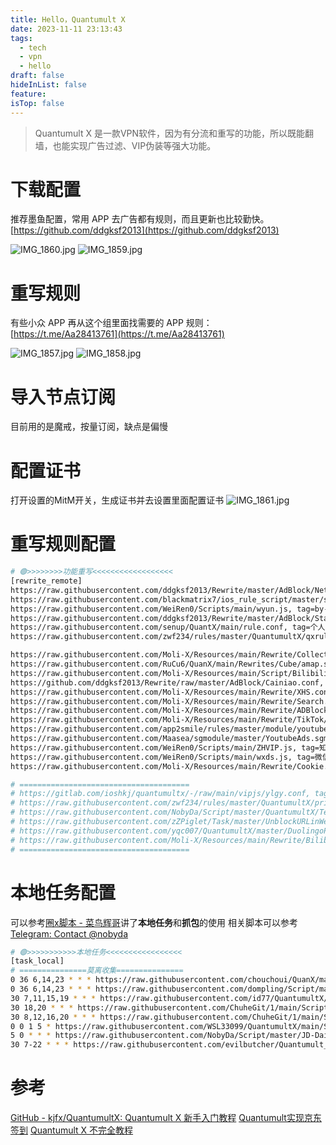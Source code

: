 ```yaml
---
title: Hello，Quantumult X
date: 2023-11-11 23:13:43
tags:
  - tech
  - vpn
  - hello
draft: false
hideInList: false
feature: 
isTop: false
---
```


> Quantumult X 是一款VPN软件，因为有分流和重写的功能，所以既能翻墙，也能实现广告过滤、VIP伪装等强大功能。

# 下载配置
推荐墨鱼配置，常用 APP 去广告都有规则，而且更新也比较勤快。  
[https://github.com/ddgksf2013](https://github.com/ddgksf2013)  

![IMG_1860.jpg](https://bestkxt.oss-cn-guangzhou.aliyuncs.com/img/202311112340370.jpg)
![IMG_1859.jpg](https://bestkxt.oss-cn-guangzhou.aliyuncs.com/img/202311112341041.jpg)


# 重写规则
有些小众 APP 再从这个组里面找需要的 APP 规则：  
[https://t.me/Aa28413761](https://t.me/Aa28413761)

![IMG_1857.jpg](https://bestkxt.oss-cn-guangzhou.aliyuncs.com/img/202311112339518.jpg)
![IMG_1858.jpg](https://bestkxt.oss-cn-guangzhou.aliyuncs.com/img/202311112338375.jpg)


# 导入节点订阅
目前用的是魔戒，按量订阅，缺点是偏慢

# 配置证书
打开设置的MitM开关，生成证书并去设置里面配置证书
![IMG_1861.jpg](https://bestkxt.oss-cn-guangzhou.aliyuncs.com/img/202311112337506.jpg)




<!--more-->
# 重写规则配置

```bash
# 🟢>>>>>>>>功能重写<<<<<<<<<<<<<<<<<<
[rewrite_remote]
https://raw.githubusercontent.com/ddgksf2013/Rewrite/master/AdBlock/Netease.conf, tag=网易云音乐, update-interval=172800, opt-parser=false, enabled=true
https://raw.githubusercontent.com/blackmatrix7/ios_rule_script/master/script/zheye/zheye.snippet, tag=知乎新版, update-interval=172800, opt-parser=false, enabled=true
https://raw.githubusercontent.com/WeiRen0/Scripts/main/wyun.js, tag=by-伟人,网易云音乐, update-interval=172800, opt-parser=true, enabled=false
https://raw.githubusercontent.com/ddgksf2013/Rewrite/master/AdBlock/StartUp.conf, tag=去开屏, update-interval=172800, opt-parser=false, enabled=true
https://raw.githubusercontent.com/senup/QuantX/main/rule.conf, tag=个人配置, update-interval=172800, opt-parser=true, enabled=false
https://raw.githubusercontent.com/zwf234/rules/master/QuantumultX/qxrules.conf, tag=齐心规则, update-interval=172800, opt-parser=true, enabled=false

https://raw.githubusercontent.com/Moli-X/Resources/main/Rewrite/Collections.conf, tag=𝑪𝒐𝒍𝒍𝒆𝒄𝒕𝒊𝒐𝒏𝒔, update-interval=172800, opt-parser=true, inserted-resource=true, enabled=false
https://raw.githubusercontent.com/RuCu6/QuanX/main/Rewrites/Cube/amap.snippet, tag=高德净化, update-interval=172800, opt-parser=false, inserted-resource=true, enabled=true
https://raw.githubusercontent.com/Moli-X/Resources/main/Script/Bilibili/AD_Bilibili.conf, tag=哔哩广告, update-interval=172800, opt-parser=false, enabled=true
https://github.com/ddgksf2013/Rewrite/raw/master/AdBlock/Cainiao.conf, tag=菜鸟裹裹, update-interval=172800, opt-parser=true, enabled=false
https://raw.githubusercontent.com/Moli-X/Resources/main/Rewrite/XHS.conf, tag=小红书, update-interval=172800, opt-parser=true, enabled=true
https://raw.githubusercontent.com/Moli-X/Resources/main/Rewrite/Search.conf, tag=超级搜索, update-interval=172800, opt-parser=true, enabled=false
https://raw.githubusercontent.com/Moli-X/Resources/main/Rewrite/ADBlock.conf, tag=ADBlock, update-interval=172800, opt-parser=true, enabled=true
https://raw.githubusercontent.com/Moli-X/Resources/main/Rewrite/TikTok/TikTok-US.conf, tag=𝑻𝒊𝒌𝑻𝒐𝒌, update-interval=86400, opt-parser=true, enabled=false
https://raw.githubusercontent.com/app2smile/rules/master/module/youtube.sgmodule, tag=油管广告, update-interval=172800, opt-parser=true, enabled=false
https://raw.githubusercontent.com/Maasea/sgmodule/master/YoutubeAds.sgmodule, tag=油管画中画, update-interval=172800, opt-parser=true, enabled=false
https://raw.githubusercontent.com/WeiRen0/Scripts/main/ZHVIP.js, tag=知乎会员, update-interval=172800, opt-parser=true, enabled=false
https://raw.githubusercontent.com/WeiRen0/Scripts/main/wxds.js, tag=微信读书, update-interval=172800, opt-parser=true, enabled=true
https://raw.githubusercontent.com/Moli-X/Resources/main/Rewrite/Cookie.conf, tag=Cookie, update-interval=172800, opt-parser=true, enabled=false

# ======================================
# https://gitlab.com/ioshkj/quantumultx/-/raw/main/vipjs/ylgy.conf, tag=𝑺𝒉𝒆𝒆𝒑, update-interval=172800, opt-parser=true, enabled=false
# https://raw.githubusercontent.com/zwf234/rules/master/QuantumultX/price.conf, tag=京东淘宝比价, update-interval=172800, opt-parser=true, enabled=true
# https://raw.githubusercontent.com/NobyDa/Script/master/QuantumultX/TestFlightDownload.conf , tag=TestFlight区域限制解除, update-interval=172800, opt-parser=false, enabled=true
# https://raw.githubusercontent.com/zZPiglet/Task/master/UnblockURLinWeChat.conf, tag=微信跳过中间界面, update-interval=172800, opt-parser=true, enabled=true
# https://raw.githubusercontent.com/yqc007/QuantumultX/master/DuolingoPlusCrack.js, tag=𝑫𝒖𝒐𝒍𝒊𝒏𝒈𝒐, update-interval=172800, opt-parser=true, enabled=true
# https://raw.githubusercontent.com/Moli-X/Resources/main/Rewrite/Bilibili/AutoBilibili.conf, tag=哔哩换区, update-interval=172800, opt-parser=false, enabled=true
# ======================================
```



# 本地任务配置
可以参考[圈x脚本 - 菜鸟辉哥](https://www.cnblogs.com/zh76412950/p/17207805.html)讲了**本地任务**和**抓包**的使用
相关脚本可以参考[Telegram: Contact @nobyda](https://t.me/nobyda)
```bash
# 🟢>>>>>>>>>>>本地任务<<<<<<<<<<<<<<<<<
[task_local]
# ===============莫离收集===============
0 36 6,14,23 * * * https://raw.githubusercontent.com/chouchoui/QuanX/master/Scripts/testflight/Auto_join_TF.js, tag=TestFlight自动加入, img-url=https://raw.githubusercontent.com/Orz-3/mini/master/Color/testflight.png, enabled=false
0 36 6,14,23 * * * https://raw.githubusercontent.com/dompling/Script/master/jd/jd_cookie_search.js, tag=京东检测, img-url=https://raw.githubusercontent.com/FoKit/Quantumult-X/main/images/check.png, enabled=false
30 7,11,15,19 * * * https://raw.githubusercontent.com/id77/QuantumultX/master/task/jdWuLiu.js, tag=京东物流, img-url=https://raw.githubusercontent.com/NobyDa/mini/master/Color/jd.png, enabled=false
30 18,20 * * * https://raw.githubusercontent.com/ChuheGit/1/main/Script/jd_scripts/jd_unsubscribe.js, tag=京东取关, img-url=https://raw.githubusercontent.com/NobyDa/mini/master/Color/jd.png, enabled=false
30 8,12,16,20 * * * https://raw.githubusercontent.com/ChuheGit/1/main/Script/jd_scripts/jd_bean_change.js, tag=京豆变动, img-url=https://raw.githubusercontent.com/ChuheGit/1/main/QuantumultX/Gallery/API-Icon/jd_bean_change.png, enabled=false
0 0 1 5 * https://raw.githubusercontent.com/WSL33099/QuantumultX/main/Script/JD/ClCart.js, tag=清空购物车, img-url=https://raw.githubusercontent.com/Orz-3/mini/master/Color/jd.png, enabled=false
5 0 * * * https://raw.githubusercontent.com/NobyDa/Script/master/JD-DailyBonus/JD_DailyBonus.js, tag=京东签到, img-url=https://raw.githubusercontent.com/NobyDa/mini/master/Color/jd.png, enabled=false
30 7-22 * * * https://raw.githubusercontent.com/evilbutcher/Quantumult_X/master/check_in/appstore/AppMonitor.js, tag=软件监控, img-url=https://raw.githubusercontent.com/WSL33099/QuantumultX/main/Icon/Test/App-Store.PNG, enabled=false
```





 # 参考
 [GitHub - kjfx/QuantumultX: Quantumult X 新手入门教程](https://github.com/kjfx/QuantumultX/)
 [Quantumult实现京东签到](https://www.youtube.com/watch?v=QUNzXesYMOo)
 [Quantumult X 不完全教程](https://www.notion.so/Quantumult-X-1d32ddc6e61c4892ad2ec5ea47f00917)